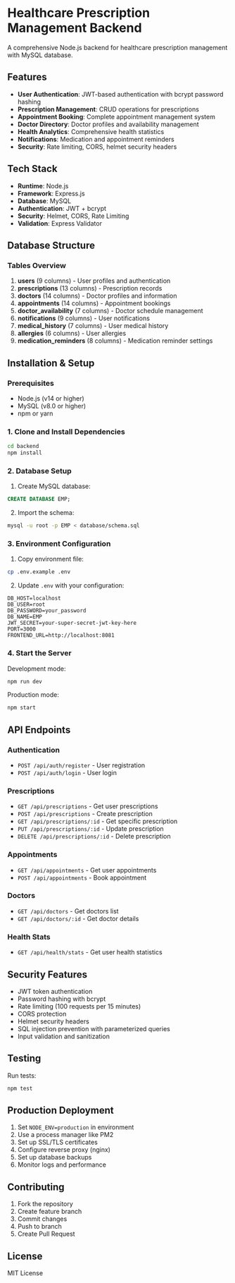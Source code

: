 # Healthcare Prescription Management Backend

A comprehensive Node.js backend for healthcare prescription management with MySQL database.

## Features

- **User Authentication**: JWT-based authentication with bcrypt password hashing
- **Prescription Management**: CRUD operations for prescriptions
- **Appointment Booking**: Complete appointment management system
- **Doctor Directory**: Doctor profiles and availability management
- **Health Analytics**: Comprehensive health statistics
- **Notifications**: Medication and appointment reminders
- **Security**: Rate limiting, CORS, helmet security headers

## Tech Stack

- **Runtime**: Node.js
- **Framework**: Express.js
- **Database**: MySQL
- **Authentication**: JWT + bcrypt
- **Security**: Helmet, CORS, Rate Limiting
- **Validation**: Express Validator

## Database Structure

### Tables Overview

1. **users** (9 columns) - User profiles and authentication
2. **prescriptions** (13 columns) - Prescription records
3. **doctors** (14 columns) - Doctor profiles and information
4. **appointments** (14 columns) - Appointment bookings
5. **doctor_availability** (7 columns) - Doctor schedule management
6. **notifications** (9 columns) - User notifications
7. **medical_history** (7 columns) - User medical history
8. **allergies** (6 columns) - User allergies
9. **medication_reminders** (8 columns) - Medication reminder settings

## Installation & Setup

### Prerequisites

- Node.js (v14 or higher)
- MySQL (v8.0 or higher)
- npm or yarn

### 1. Clone and Install Dependencies

```bash
cd backend
npm install
```

### 2. Database Setup

1. Create MySQL database:
```sql
CREATE DATABASE EMP;
```

2. Import the schema:
```bash
mysql -u root -p EMP < database/schema.sql
```

### 3. Environment Configuration

1. Copy environment file:
```bash
cp .env.example .env
```

2. Update `.env` with your configuration:
```env
DB_HOST=localhost
DB_USER=root
DB_PASSWORD=your_password
DB_NAME=EMP
JWT_SECRET=your-super-secret-jwt-key-here
PORT=3000
FRONTEND_URL=http://localhost:8081
```

### 4. Start the Server

Development mode:
```bash
npm run dev
```

Production mode:
```bash
npm start
```

## API Endpoints

### Authentication
- `POST /api/auth/register` - User registration
- `POST /api/auth/login` - User login

### Prescriptions
- `GET /api/prescriptions` - Get user prescriptions
- `POST /api/prescriptions` - Create prescription
- `GET /api/prescriptions/:id` - Get specific prescription
- `PUT /api/prescriptions/:id` - Update prescription
- `DELETE /api/prescriptions/:id` - Delete prescription

### Appointments
- `GET /api/appointments` - Get user appointments
- `POST /api/appointments` - Book appointment

### Doctors
- `GET /api/doctors` - Get doctors list
- `GET /api/doctors/:id` - Get doctor details

### Health Stats
- `GET /api/health/stats` - Get user health statistics

## Security Features

- JWT token authentication
- Password hashing with bcrypt
- Rate limiting (100 requests per 15 minutes)
- CORS protection
- Helmet security headers
- SQL injection prevention with parameterized queries
- Input validation and sanitization

## Testing

Run tests:
```bash
npm test
```

## Production Deployment

1. Set `NODE_ENV=production` in environment
2. Use a process manager like PM2
3. Set up SSL/TLS certificates
4. Configure reverse proxy (nginx)
5. Set up database backups
6. Monitor logs and performance

## Contributing

1. Fork the repository
2. Create feature branch
3. Commit changes
4. Push to branch
5. Create Pull Request

## License

MIT License